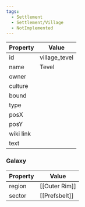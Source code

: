 ```yaml
---
tags:
  - Settlement
  - Settlement/Village
  - NotImplemented
---
```


| Property  | Value         |
| --------- | ------------- |
| id        | village_tevel |
| name      | Tevel         |
| owner     |               |
| culture   |               |
| bound     |               |
| type      |               |
| posX      |               |
| posY      |               |
| wiki link |               |
| text      |               |

### Galaxy
| Property | Value         |
| -------- | ------------- |
| region   | [[Outer Rim]] |
| sector   | [[Prefsbelt]] |
